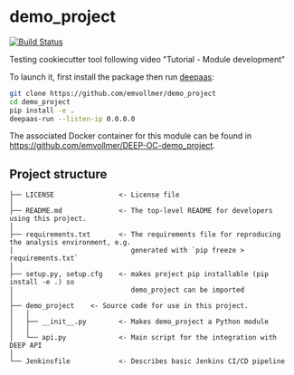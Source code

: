 # demo_project
[![Build Status](https://jenkins.indigo-datacloud.eu/buildStatus/icon?job=Pipeline-as-code/DEEP-OC-org/UC-emvollmer-demo_project/test)](https://jenkins.indigo-datacloud.eu/job/Pipeline-as-code/job/DEEP-OC-org/job/UC-emvollmer-demo_project/job/test)

Testing cookiecutter tool following video "Tutorial - Module development"

To launch it, first install the package then run [deepaas](https://github.com/indigo-dc/DEEPaaS):
```bash
git clone https://github.com/emvollmer/demo_project
cd demo_project
pip install -e .
deepaas-run --listen-ip 0.0.0.0
```
The associated Docker container for this module can be found in https://github.com/emvollmer/DEEP-OC-demo_project.

## Project structure
```
├── LICENSE                <- License file
│
├── README.md              <- The top-level README for developers using this project.
│
├── requirements.txt       <- The requirements file for reproducing the analysis environment, e.g.
│                             generated with `pip freeze > requirements.txt`
│
├── setup.py, setup.cfg    <- makes project pip installable (pip install -e .) so
│                             demo_project can be imported
│
├── demo_project    <- Source code for use in this project.
│   │
│   ├── __init__.py        <- Makes demo_project a Python module
│   │
│   └── api.py             <- Main script for the integration with DEEP API
│
└── Jenkinsfile            <- Describes basic Jenkins CI/CD pipeline
```
